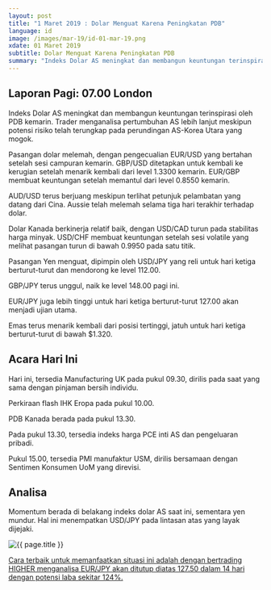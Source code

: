 ```yaml
---
layout: post
title: "1 Maret 2019 : Dolar Menguat Karena Peningkatan PDB"
language: id
image: /images/mar-19/id-01-mar-19.png
xdate: 01 Maret 2019
subtitle: Dolar Menguat Karena Peningkatan PDB
summary: "Indeks Dolar AS meningkat dan membangun keuntungan terinspirasi oleh PDB kemarin. Trader menganalisa pertumbuhan AS lebih lanjut meskipun potensi risiko telah terungkap pada perundingan AS-Korea Utara yang mogok"
---
```

## Laporan Pagi: 07.00 London

Indeks Dolar AS meningkat dan membangun keuntungan terinspirasi oleh PDB kemarin. Trader menganalisa pertumbuhan AS lebih lanjut meskipun potensi risiko telah terungkap pada perundingan AS-Korea Utara yang mogok.

Pasangan dolar melemah, dengan pengecualian EUR/USD yang bertahan setelah sesi campuran kemarin. GBP/USD ditetapkan untuk kembali ke kerugian setelah menarik kembali dari level 1.3300 kemarin. EUR/GBP membuat keuntungan setelah memantul dari level 0.8550 kemarin.

AUD/USD terus berjuang meskipun terlihat petunjuk pelambatan yang datang dari Cina. Aussie telah melemah selama tiga hari terakhir terhadap dolar.

Dolar Kanada berkinerja relatif baik, dengan USD/CAD turun pada stabilitas harga minyak. USD/CHF membuat keuntungan setelah sesi volatile yang melihat pasangan turun di bawah 0.9950 pada satu titik.

Pasangan Yen menguat, dipimpin oleh USD/JPY yang reli untuk hari ketiga berturut-turut dan mendorong ke level 112.00.

GBP/JPY terus unggul, naik ke level 148.00 pagi ini.

EUR/JPY juga lebih tinggi untuk hari ketiga berturut-turut 127.00 akan menjadi ujian utama.

Emas terus menarik kembali dari posisi tertinggi, jatuh untuk hari ketiga berturut-turut di bawah $1.320.

## Acara Hari Ini

Hari ini, tersedia Manufacturing UK pada pukul 09.30, dirilis pada saat yang sama dengan pinjaman bersih individu.

Perkiraan flash IHK Eropa pada pukul 10.00.

PDB Kanada berada pada pukul 13.30.

Pada pukul 13.30, tersedia indeks harga PCE inti AS dan pengeluaran pribadi.

Pukul 15.00, tersedia PMI manufaktur USM, dirilis bersamaan dengan Sentimen Konsumen UoM yang direvisi.

## Analisa

Momentum berada di belakang indeks dolar AS saat ini, sementara yen mundur. Hal ini menempatkan USD/JPY pada lintasan atas yang layak dijejaki.

<img src="{{ site.url }}/images/mar-19/id-01-mar-19.png" alt="{{ page.title }}" title="{{ page.title }}">

<a href="%LINK%%?currency=USD&market=forex&underlying=frxEURJPY&formname=higherlower&duration_units=d&duration_amount=14&expiry_type=duration&amount=10&amount_type=stake&barrier=127.50" target="_blank" rel="noopener noreferrer nofollow">Cara terbaik untuk memanfaatkan situasi ini adalah dengan bertrading HIGHER menganalisa EUR/JPY akan ditutup diatas 127.50 dalam 14 hari dengan potensi laba sekitar 124%.</a>
